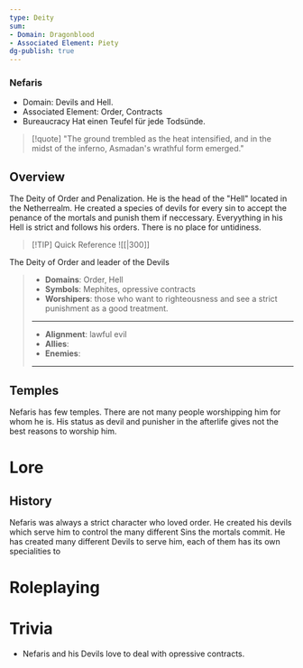 ```yaml
---
type: Deity
sum:
- Domain: Dragonblood
- Associated Element: Piety
dg-publish: true
---
```


### Nefaris
- Domain: Devils and Hell. 
- Associated Element: Order, Contracts
- Bureaucracy 
Hat einen Teufel für jede Todsünde. 



> [!quote] "The ground trembled as the heat intensified, and in the midst of the inferno, Asmadan's wrathful form emerged."

## Overview
The Deity of Order and Penalization. He is the head of the "Hell" located in the Netherrealm. He created a species of devils for every sin to accept the penance of the mortals and punish them if neccessary. Everyything in his Hell is strict and follows his orders. There is no place for untidiness.

> [!TIP] Quick Reference
> ![[|300]]
> 
The Deity of Order and leader of the Devils
>- **Domains**: Order, Hell
>- **Symbols**: Mephites, opressive contracts
>- **Worshipers**: those who want to righteousness and see a strict punishment as a good treatment.
> ____
>- **Alignment**: lawful evil
>- **Allies**: 
>- **Enemies**:
>____
>

## Temples
Nefaris has few temples. There are not many people worshipping him for whom he is. His status as devil and punisher in the afterlife gives not the best reasons to worship him. 

# Lore
## History
Nefaris was always a strict character who loved order. He created his devils which serve him to control the many different Sins the mortals commit. He has created many different Devils to serve him, each of them has its own specialities to 



# Roleplaying

# Trivia
- Nefaris and his Devils love to deal with opressive contracts.